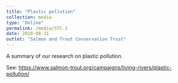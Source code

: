 ```yaml
---
title: "Plastic pollution"
collection: media
type: "Online"
permalink: /media/STC-1
date: 2018-08-31
outlet: "Salmon and Trout Conservation Trust"
---
```


A summary of our research on plastic pollution. 

See: https://www.salmon-trout.org/campaigns/living-rivers/plastic-pollution/
